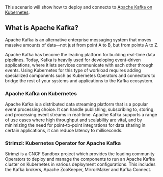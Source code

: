 
This scenario will show how to deploy and connecto to [Apache Kafka on Kubernetes](https://developers.redhat.com/topics/kafka-kubernetes).

## What is Apache Kafka?

Apache Kafka is an alternative enterprise messaging system that moves massive amounts of data—not just from point A to B, but from points A to Z.

Apache Kafka has become the leading platform for building real-time data pipelines. Today, Kafka is heavily used for developing event-driven applications, where it lets services communicate with each other through events. Using Kubernetes for this type of workload requires adding specialized components such as Kubernetes Operators and connectors to bridge the rest of your systems and applications to the Kafka ecosystem.

### Apache Kafka on Kubernetes

Apache Kafka is a distributed data streaming platform that is a popular event processing choice. It can handle publishing, subscribing to, storing, and processing event streams in real-time. Apache Kafka supports a range of use cases where high throughput and scalability are vital, and by minimizing the need for point-to-point integrations for data sharing in certain applications, it can reduce latency to milliseconds.

### Strimzi: Kubernetes Operator for Apache Kafka

Strimzi is a CNCF Sandbox project which provides the leading community Operators to deploy and manage the components to run an Apache Kafka cluster on Kubernetes in various deployment configurations. This includes the Kafka brokers, Apache ZooKeeper, MirrorMaker and Kafka Connect.
